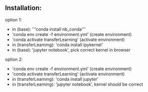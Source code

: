 ## Installation:

option 1:
* in (base): '''conda install nb_conda'''
* 'conda env create -f environment.yml' (create environment)
* 'conda activate transferLearning' (activate environment)
* in (transferLearning): 'conda install ipykernel'
* in (base): 'jupyter notebook', pick correct kernel in browser

option 2:
* 'conda env create -f environment.yml' (create environment)
* 'conda activate transferLearning' (activate environment)
* in (transferLearning): 'conda install jupyter'
* in (transferLearning): 'jupyter notebook', kernel should be correct
